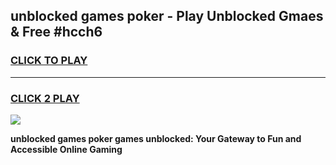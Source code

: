 
## unblocked games poker - Play Unblocked Gmaes & Free #hcch6
<h3>
<a href="https://premium.freeplayer.one?title=unblocked_games_poker&ref=01M">CLICK TO PLAY</a></h3>
<hr>

<h3>
<a href="https://premium.freeplayer.one?title=unblocked_games_poker&ref=01M">CLICK 2 PLAY</a>
  
</h3>

<a href="https://premium.freeplayer.one?title=unblocked_games_poker&ref=01M"><img src="https://clearcache.store/games.png"></a>


**unblocked games poker games unblocked: Your Gateway to Fun and Accessible Online Gaming**

